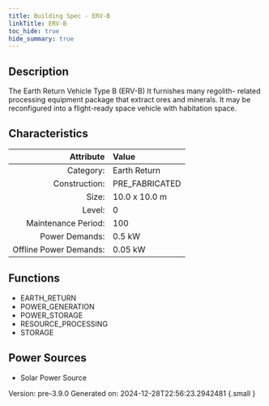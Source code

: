 ```yaml
---
title: Building Spec - ERV-B
linkTitle: ERV-B
toc_hide: true
hide_summary: true
---
```


## Description
The Earth Return Vehicle Type B (ERV-B) It furnishes many regolith- related processing equipment package that extract ores and minerals. It may be reconfigured into a flight-ready space vehicle with habitation space.

## Characteristics

| Attribute      | Value |
|--------:|:------|
|Category:|Earth Return|
|Construction:|PRE_FABRICATED|
|Size:|10.0 x 10.0 m|
|Level:|0|
|Maintenance Period:|100|
|Power Demands:|0.5 kW|
|Offline Power Demands:|0.05 kW|

## Functions
      
- EARTH_RETURN
- POWER_GENERATION
- POWER_STORAGE
- RESOURCE_PROCESSING
- STORAGE


## Power Sources
      
- Solar Power Source


Version: pre-3.9.0 Generated on: 2024-12-28T22:56:23.2942481
{.small }